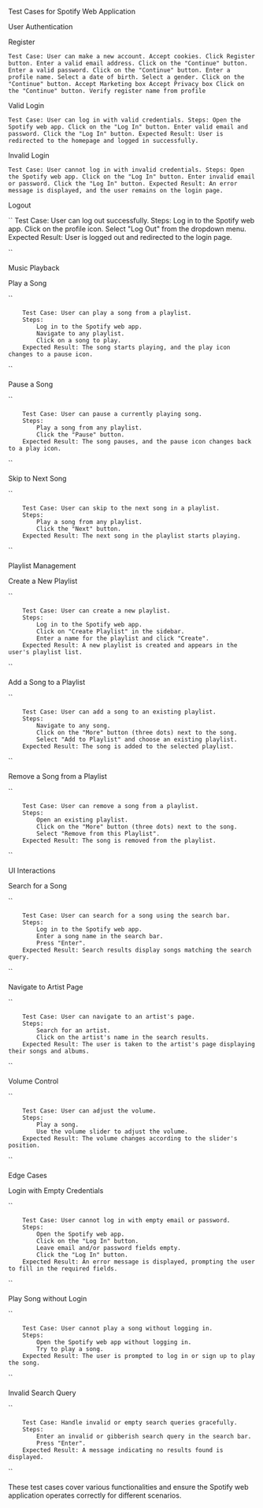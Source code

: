 Test Cases for Spotify Web Application

User Authentication
    
Register

``
        Test Case: User can make a new account.
            Accept cookies.
            Click Register button.
            Enter a valid email address.
            Click on the "Continue" button.
            Enter a valid password.
            Click on the "Continue" button.
            Enter a profile name.
            Select a date of birth.
            Select a gender.
            Click on the "Continue" button.
            Accept Marketing box
            Accept Privacy box
            Click on the "Continue" button.
            Verify register name from profile
``

Valid Login

``
        Test Case: User can log in with valid credentials.
        Steps:
            Open the Spotify web app.
            Click on the "Log In" button.
            Enter valid email and password.
            Click the "Log In" button.
        Expected Result: User is redirected to the homepage and logged in successfully.
``

Invalid Login

``
        Test Case: User cannot log in with invalid credentials.
        Steps:
            Open the Spotify web app.
            Click on the "Log In" button.
            Enter invalid email or password.
            Click the "Log In" button.
        Expected Result: An error message is displayed, and the user remains on the login page.
``

Logout

``
        Test Case: User can log out successfully.
        Steps:
            Log in to the Spotify web app.
            Click on the profile icon.
            Select "Log Out" from the dropdown menu.
        Expected Result: User is logged out and redirected to the login page.

``

Music Playback

Play a Song

``

        Test Case: User can play a song from a playlist.
        Steps:
            Log in to the Spotify web app.
            Navigate to any playlist.
            Click on a song to play.
        Expected Result: The song starts playing, and the play icon changes to a pause icon.

``

Pause a Song

``

        Test Case: User can pause a currently playing song.
        Steps:
            Play a song from any playlist.
            Click the "Pause" button.
        Expected Result: The song pauses, and the pause icon changes back to a play icon.

``

Skip to Next Song

``

        Test Case: User can skip to the next song in a playlist.
        Steps:
            Play a song from any playlist.
            Click the "Next" button.
        Expected Result: The next song in the playlist starts playing.

``

Playlist Management

Create a New Playlist

``

        Test Case: User can create a new playlist.
        Steps:
            Log in to the Spotify web app.
            Click on "Create Playlist" in the sidebar.
            Enter a name for the playlist and click "Create".
        Expected Result: A new playlist is created and appears in the user's playlist list.

``

Add a Song to a Playlist

``

        Test Case: User can add a song to an existing playlist.
        Steps:
            Navigate to any song.
            Click on the "More" button (three dots) next to the song.
            Select "Add to Playlist" and choose an existing playlist.
        Expected Result: The song is added to the selected playlist.

``

Remove a Song from a Playlist

``

        Test Case: User can remove a song from a playlist.
        Steps:
            Open an existing playlist.
            Click on the "More" button (three dots) next to the song.
            Select "Remove from this Playlist".
        Expected Result: The song is removed from the playlist.

``

UI Interactions

Search for a Song

``

        Test Case: User can search for a song using the search bar.
        Steps:
            Log in to the Spotify web app.
            Enter a song name in the search bar.
            Press "Enter".
        Expected Result: Search results display songs matching the search query.

``

Navigate to Artist Page

``

        Test Case: User can navigate to an artist's page.
        Steps:
            Search for an artist.
            Click on the artist's name in the search results.
        Expected Result: The user is taken to the artist's page displaying their songs and albums.

``

Volume Control

``

        Test Case: User can adjust the volume.
        Steps:
            Play a song.
            Use the volume slider to adjust the volume.
        Expected Result: The volume changes according to the slider's position.

``

Edge Cases

Login with Empty Credentials

``

        Test Case: User cannot log in with empty email or password.
        Steps:
            Open the Spotify web app.
            Click on the "Log In" button.
            Leave email and/or password fields empty.
            Click the "Log In" button.
        Expected Result: An error message is displayed, prompting the user to fill in the required fields.

``

Play Song without Login

``

        Test Case: User cannot play a song without logging in.
        Steps:
            Open the Spotify web app without logging in.
            Try to play a song.
        Expected Result: The user is prompted to log in or sign up to play the song.

``

Invalid Search Query

``

        Test Case: Handle invalid or empty search queries gracefully.
        Steps:
            Enter an invalid or gibberish search query in the search bar.
            Press "Enter".
        Expected Result: A message indicating no results found is displayed.

``

These test cases cover various functionalities and ensure the Spotify web application operates correctly for different scenarios.